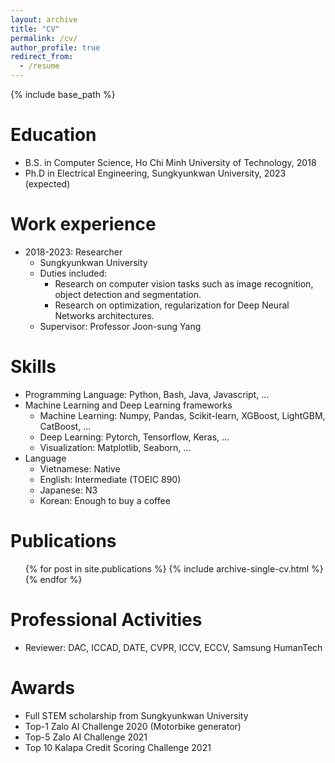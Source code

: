```yaml
---
layout: archive
title: "CV"
permalink: /cv/
author_profile: true
redirect_from:
  - /resume
---
```


{% include base_path %}

Education
======
* B.S. in Computer Science, Ho Chi Minh University of Technology, 2018
* Ph.D in Electrical Engineering, Sungkyunkwan University, 2023 (expected)

Work experience
======
* 2018-2023: Researcher
  * Sungkyunkwan University
  * Duties included: 
    * Research on computer vision tasks such as image recognition, object detection and segmentation.
    * Research on optimization, regularization for Deep Neural Networks architectures.
  * Supervisor: Professor Joon-sung Yang
  
Skills
======
* Programming Language: Python, Bash, Java, Javascript, ...
* Machine Learning and Deep Learning frameworks
  * Machine Learning: Numpy, Pandas, Scikit-learn, XGBoost, LightGBM, CatBoost, ...
  * Deep Learning: Pytorch, Tensorflow, Keras, ...
  * Visualization: Matplotlib, Seaborn, ...
* Language
  * Vietnamese: Native
  * English: Intermediate (TOEIC 890)
  * Japanese: N3
  * Korean: Enough to buy a coffee

Publications
======
  <ul>{% for post in site.publications %}
    {% include archive-single-cv.html %}
  {% endfor %}</ul>
  
<!-- Talks
======
  <ul>{% for post in site.talks %}
    {% include archive-single-talk-cv.html %}
  {% endfor %}</ul>
  
Teaching
======
  <ul>{% for post in site.teaching %}
    {% include archive-single-cv.html %}
  {% endfor %}</ul> -->
  
Professional Activities
======
* Reviewer: DAC, ICCAD, DATE, CVPR, ICCV, ECCV, Samsung HumanTech

Awards
======
* Full STEM scholarship from Sungkyunkwan University
* Top-1 Zalo AI Challenge 2020 (Motorbike generator)
* Top-5 Zalo AI Challenge 2021
* Top 10 Kalapa Credit Scoring Challenge 2021